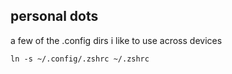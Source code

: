 ## personal dots

a few of the .config dirs i like to use across devices

```
ln -s ~/.config/.zshrc ~/.zshrc
```
